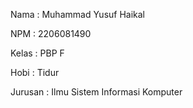 Nama    : Muhammad Yusuf Haikal

NPM     : 2206081490

Kelas   : PBP F

Hobi    : Tidur

Jurusan : Ilmu Sistem Informasi Komputer